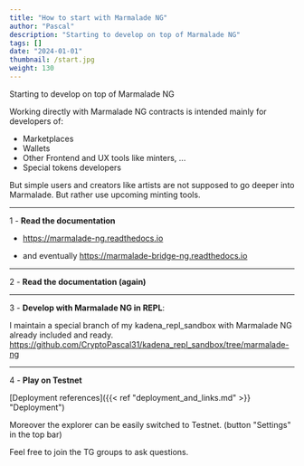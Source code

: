 ```yaml
---
title: "How to start with Marmalade NG"
author: "Pascal"
description: "Starting to develop on top of Marmalade NG"
tags: []
date: "2024-01-01"
thumbnail: /start.jpg
weight: 130
---
```

Starting to develop on top of Marmalade NG

<!--more-->

Working directly with Marmalade NG contracts is intended mainly for developers of:
  - Marketplaces
  - Wallets
  - Other Frontend and UX tools like minters, ...
  - Special tokens developers

But simple users and creators like artists are not supposed to go deeper into Marmalade. But rather use upcoming minting tools.

---

1 - **Read the documentation**

- https://marmalade-ng.readthedocs.io

- and eventually https://marmalade-bridge-ng.readthedocs.io

---

2 - **Read the documentation (again)**

---

3 - **Develop with Marmalade NG in REPL**:

I maintain a special branch of my kadena_repl_sandbox with Marmalade NG already included and ready.
https://github.com/CryptoPascal31/kadena_repl_sandbox/tree/marmalade-ng

---

4 - **Play on Testnet**

[Deployment references]({{< ref "deployment_and_links.md" >}} "Deployment")

Moreover the explorer can be easily switched to Testnet. (button "Settings" in the top bar)


Feel free to join the TG groups to ask questions.
